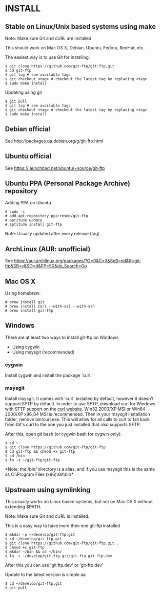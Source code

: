 INSTALL
=======

Stable on Linux/Unix based systems using make
---------------------------------------------

Note: Make sure Git and cURL are installed.

This should work on Mac OS X, Debian, Ubuntu, Fedora, RedHat, etc.

The easiest way is to use Git for installing:

	$ git clone https://github.com/git-ftp/git-ftp.git
	$ cd git-ftp
	$ git tag # see available tags
	$ git checkout <tag> # checkout the latest tag by replacing <tag>
	$ sudo make install

Updating using git

	$ git pull
	$ git tag # see available tags
	$ git checkout <tag> # checkout the latest tag by replacing <tag>
	$ sudo make install


Debian official
---------------
See http://packages.qa.debian.org/g/git-ftp.html


Ubuntu official
---------------
See https://launchpad.net/ubuntu/+source/git-ftp


Ubuntu PPA (Personal Package Archive) repository
------------------------------------------------
Adding PPA on Ubuntu

	$ sudo -s
	# add-apt-repository ppa:resmo/git-ftp
	# aptitude update
	# aptitude install git-ftp

Note: Usually updated after every release (tag).


ArchLinux (AUR: unofficial)
---------------------------
See https://aur.archlinux.org/packages/?O=0&C=0&SeB=nd&K=git-ftp&SB=v&SO=d&PP=50&do_Search=Go 


Mac OS X
--------
Using homebrew:

	# brew install git
	# brew install curl --with-ssl --with-ssh
	# brew install git-ftp

Windows
-------
There are at least two ways to install git-ftp on Windows.

 * Using cygwin
 * Using msysgit (recommended)

### cygwin

Install cygwin and install the package 'curl'.

### msysgit

Install msysgit. It comes with 'curl' installed by default, however it doesn't support SFTP by default.
In order to use SFTP, download curl for Windows with SFTP support on the [curl website]( http://curl.haxx.se/download.html). Win32 2000/XP MSI or Win64 2000/XP x86_64 MSI is recommended. Then in your msysgit installation folder, remove bin/curl.exe. This will allow for all calls to curl to fall back from Git's curl to the one you just installed that also supports SFTP.

After this, open git bash (or cygwin bash for cygwin only):

	$ cd ~
	$ git clone https://github.com/git-ftp/git-ftp
	$ cd git-ftp && chmod +x git-ftp
	$ cd /bin
	$ ln -s ~/git-ftp/git-ftp

*Note: the /bin/ directory is a alias, and if you use msysgit this is the same as C:\Program Files (x86)\Git\bin\*


Upstream using symlinking
-------------------------

This usually works on Linux based systems, but not on Mac OS X without extending $PATH.

Note: Make sure Git and cURL is installed.

This is a easy way to have more then one git-ftp installed

	$ mkdir -p ~/develop/git-ftp.git
	$ cd ~/develop/git-ftp.git
	$ git clone https://github.com/git-ftp/git-ftp.git .
	$ chmod +x git-ftp
	$ mkdir ~/bin && cd ~/bin/
	$ ln -s ~/develop/git-ftp.git/git-ftp git-ftp.dev

After this you can use 'git ftp.dev' or 'git-ftp.dev'

Update to the latest version is simple as:

	$ cd ~/develop/git-ftp.git
	$ git pull
